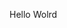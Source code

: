 Hello Wolrd


















































































































































































































































































































































































































































































































































































































































